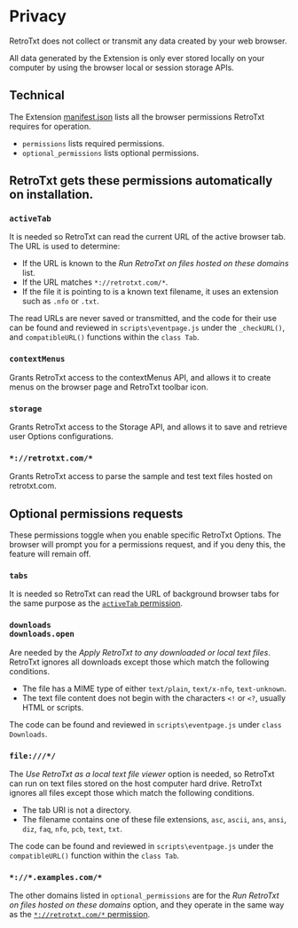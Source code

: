 # Privacy

RetroTxt does not collect or transmit any data created by your web browser.

All data generated by the Extension is only ever stored locally on your computer by using the browser local or session storage APIs.

## Technical

The Extension [manifest.json](../blob/master/manifest.json) lists all the browser permissions RetroTxt requires for operation.

- `permissions` lists required permissions.
- `optional_permissions` lists optional permissions.

## RetroTxt gets these permissions automatically on installation.

### `activeTab`

It is needed so RetroTxt can read the current URL of the active browser tab. The URL is used to determine:

- If the URL is known to the _Run RetroTxt on files hosted on these domains_ list.
- If the URL matches `*://retrotxt.com/*`.
- If the file it is pointing to is a known text filename, it uses an extension such as `.nfo` or `.txt`.

The read URLs are never saved or transmitted, and the code for their use can be found and reviewed in `scripts\eventpage.js` under the
`_checkURL()`, and `compatibleURL()` functions within the `class Tab`.

### `contextMenus`

Grants RetroTxt access to the contextMenus API, and allows it to create menus on the browser page and RetroTxt toolbar icon.

### `storage`

Grants RetroTxt access to the Storage API, and allows it to save and retrieve user Options configurations.

### `*://retrotxt.com/*`

Grants RetroTxt access to parse the sample and test text files hosted on retrotxt.com.

## Optional permissions requests

These permissions toggle when you enable specific RetroTxt Options. The browser will prompt you for a permissions request, and if you deny this, the feature will remain off.

### `tabs`

It is needed so RetroTxt can read the URL of background browser tabs for the same purpose as the <a href="#activeTab">`activeTab` permission</a>.

### `downloads`<br>`downloads.open`

Are needed by the _Apply RetroTxt to any downloaded or local text files_. RetroTxt ignores all downloads except those which match the following conditions.

- The file has a MIME type of either `text/plain`, `text/x-nfo`, `text-unknown`.
- The text file content does not begin with the characters `<!` or `<?`, usually HTML or scripts.

The code can be found and reviewed in `scripts\eventpage.js` under `class Downloads`.

### `file:///*/`

The _Use RetroTxt as a local text file viewer_ option is needed, so RetroTxt can run on text files stored on the host computer hard drive. RetroTxt ignores all files except those which match the following conditions.

- The tab URI is not a directory.
- The filename contains one of these file extensions, `asc`, `ascii`, `ans`, `ansi`, `diz`, `faq`, `nfo`, `pcb`, `text`, `txt`.

The code can be found and reviewed in `scripts\eventpage.js` under the `compatibleURL()` function within the `class Tab`.

### `*://*.examples.com/*`

The other domains listed in `optional_permissions` are for the _Run RetroTxt on files hosted on these domains_ option,
and they operate in the same way as the <a href="#retrotxt.com">`*://retrotxt.com/*` permission</a>.
